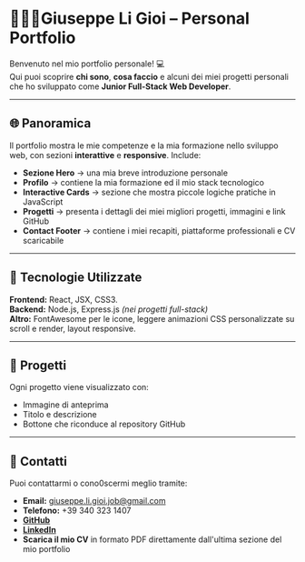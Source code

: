 # 👨🏼‍💻Giuseppe Li Gioi – Personal Portfolio

Benvenuto nel mio portfolio personale! 💻  
Qui puoi scoprire **chi sono**, **cosa faccio** e alcuni dei miei progetti personali che ho sviluppato come **Junior Full-Stack Web Developer**.

---

## 🌐 Panoramica

Il portfolio mostra le mie competenze e la mia formazione nello sviluppo web, con sezioni **interattive** e **responsive**. 
Include:

-  **Sezione Hero** → una mia breve introduzione personale 
-  **Profilo** → contiene la mia formazione ed il mio stack tecnologico  
-  **Interactive Cards** → sezione che mostra piccole logiche pratiche in JavaScript  
-  **Progetti** → presenta i dettagli dei miei migliori progetti, immagini e link GitHub  
-  **Contact Footer** → contiene i miei recapiti, piattaforme professionali e CV scaricabile

---

## 📂 Tecnologie Utilizzate

**Frontend:** React, JSX, CSS3.  
**Backend:** Node.js, Express.js *(nei progetti full-stack)*  
**Altro:** FontAwesome per le icone, leggere animazioni CSS personalizzate su scroll e render, layout responsive.

---

## 💼 Progetti

Ogni progetto viene visualizzato con:

-  Immagine di anteprima  
-  Titolo e descrizione  
-  Bottone che riconduce al repository GitHub 

---

## 📍 Contatti

Puoi contattarmi o cono0scermi meglio tramite:

-  **Email:** giuseppe.li.gioi.job@gmail.com  
-  **Telefono:** +39 340 323 1407   
-  [**GitHub**](https://github.com/GiuseppeLiGioi)  
-  [**LinkedIn**](https://www.linkedin.com/in/giuseppe-li-gioi-327b78378)  
-  **Scarica il mio CV** in formato PDF direttamente dall'ultima sezione del mio portfolio  



